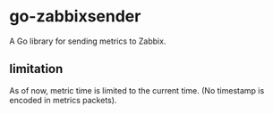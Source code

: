 # go-zabbixsender

A Go library for sending metrics to Zabbix.

## limitation

As of now, metric time is limited to the current time. (No timestamp is encoded in metrics packets).

